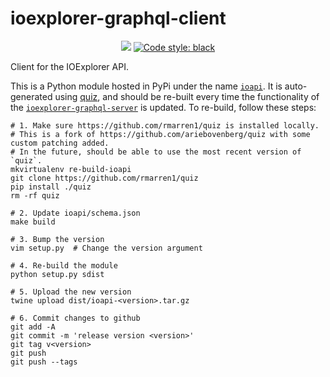 # ioexplorer-graphql-client
<p align="center">
<a href="https://circleci.com/gh/MSKCC-IPOP/ioexplorer-graphql-client"><img src="https://circleci.com/gh/MSKCC-IPOP/ioexplorer-graphql-client.svg?style=svg&circle-token=f3de460dff1dc04adbc426eaeed5e256d8b73a77"></a>
<a href="https://github.com/MSKCC-IPOP/ioexplorer-graphql-client"><img alt="Code style: black" src="https://img.shields.io/badge/code%20style-black-000000.svg"></a>
</p>

Client for the IOExplorer API.

This is a Python module hosted in PyPi under the name [`ioapi`](https://pypi.org/project/ioapi/). It is auto-generated using [quiz](https://quiz.readthedocs.io/en/latest/), and should be re-built every time the functionality of the [`ioexplorer-graphql-server`](https://github.com/MSKCC-IPOP/ioexplorer-graphql-server) is updated. To re-build, follow these steps:

```
# 1. Make sure https://github.com/rmarren1/quiz is installed locally.
# This is a fork of https://github.com/ariebovenberg/quiz with some custom patching added.
# In the future, should be able to use the most recent version of `quiz`.
mkvirtualenv re-build-ioapi
git clone https://github.com/rmarren1/quiz
pip install ./quiz
rm -rf quiz

# 2. Update ioapi/schema.json
make build

# 3. Bump the version
vim setup.py  # Change the version argument

# 4. Re-build the module
python setup.py sdist

# 5. Upload the new version
twine upload dist/ioapi-<version>.tar.gz

# 6. Commit changes to github
git add -A
git commit -m 'release version <version>'
git tag v<version>
git push
git push --tags
```
